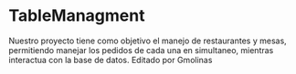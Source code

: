 # TableManagment

Nuestro proyecto tiene como objetivo el manejo de restaurantes y mesas, permitiendo manejar los pedidos de cada una en simultaneo, mientras interactua con la base de datos.
Editado por Gmolinas
